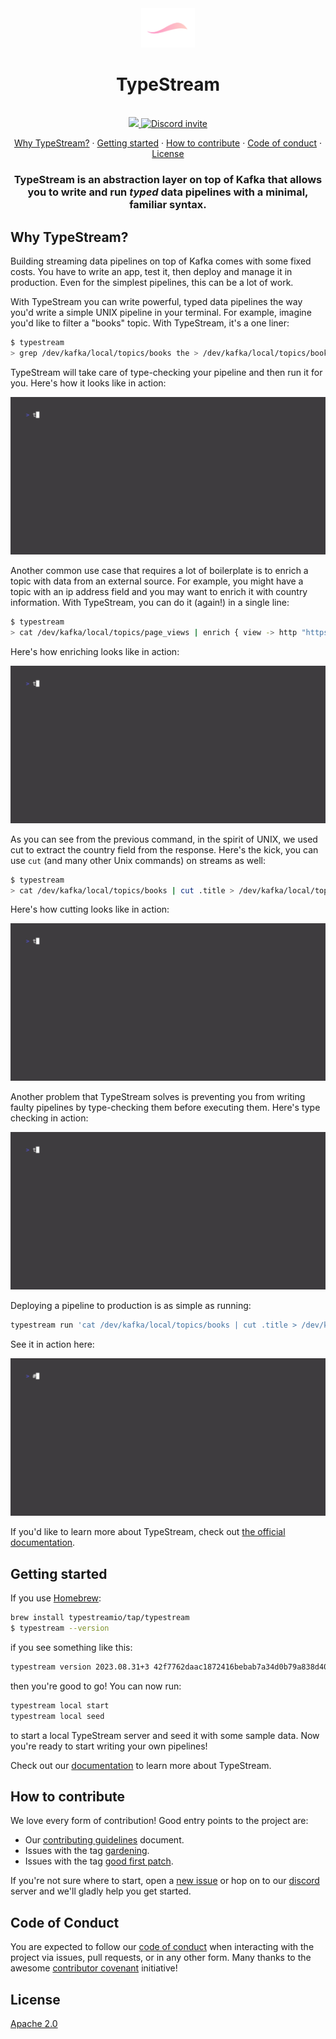 <div align="center">
    <img src="/assets/avatar-transparent.png?raw=true" width="86">
</div>

<h1 align="center">TypeStream</h1>

<br />

<div align="center">
    <a href="https://github.com/typestreamio/typestream/blob/main/LICENSE">
        <img src="https://img.shields.io/github/license/typestreamio/typestream" />
    </a>
    <a href="https://discord.gg/Ha9sJWXb">
        <img src="https://img.shields.io/badge/Chat-on%20Discord-blue" alt="Discord invite" />
    </a>
</div>

<p align="center">
    <a href="#why-typestream">Why TypeStream?</a>
    ·
    <a href="#getting-started">Getting started</a>
    ·
    <a href="#how-to-contribute">How to contribute</a>
    ·
    <a href="#code-of-conduct">Code of conduct</a>
    ·
    <a href="#license">License</a>
</p>

<h3 align="center">

TypeStream is an abstraction layer on top of Kafka that allows you to write
and run <i>typed</i> data pipelines with a minimal, familiar syntax.

</h3 >

## Why TypeStream?

Building streaming data pipelines on top of Kafka comes with some fixed costs.
You have to write an app, test it, then deploy and manage it in production. Even
for the simplest pipelines, this can be a lot of work.

With TypeStream you can write powerful, typed data pipelines the way you'd write
a simple UNIX pipeline in your terminal. For example, imagine you'd like to
filter a "books" topic. With TypeStream, it's a one liner:

```sh
$ typestream
> grep /dev/kafka/local/topics/books the > /dev/kafka/local/topics/books_with_the
```

TypeStream will take care of type-checking your pipeline and then run it for
you. Here's how it looks like in action:

![grepping with TypeStream](/assets/vhs/grep.gif?raw=true)

Another common use case that requires a lot of boilerplate is to enrich a topic
with data from an external source. For example, you might have a topic with an
ip address field and you may want to enrich it with country information. With
TypeStream, you can do it (again!) in a single line:

```sh
$ typestream
> cat /dev/kafka/local/topics/page_views | enrich { view -> http "https://api.country.is/#{$view.ip_address}" | cut .country } > /dev/kafka/local/topics/page_views_with_country
```

Here's how enriching looks like in action:

![enriching with TypeStream](/assets/vhs/enrich.gif?raw=true)

As you can see from the previous command, in the spirit of UNIX, we used cut to
extract the country field from the response. Here's the kick, you can use `cut`
(and many other Unix commands) on streams as well:

```sh
$ typestream
> cat /dev/kafka/local/topics/books | cut .title > /dev/kafka/local/topics/book_titles
```

Here's how cutting looks like in action:

![cutting with TypeStream](/assets/vhs/cut.gif?raw=true)

Another problem that TypeStream solves is preventing you from writing faulty
pipelines by type-checking them before executing them. Here's type checking in
action:

![type checking with TypeStream](/assets/vhs/type-checking.gif?raw=true)

Deploying a pipeline to production is as simple as running:

```sh
typestream run 'cat /dev/kafka/local/topics/books | cut .title > /dev/kafka/local/topics/book_titles'
```

See it in action here:

![running a pipeline with TypeStream](/assets/vhs/run.gif?raw=true)

If you'd like to learn more about TypeStream, check out [the official
documentation](https://docs.typestream.io/).

## Getting started

If you use [Homebrew](https://brew.sh/):

```sh
brew install typestreamio/tap/typestream
$ typestream --version
```

if you see something like this:

```sh
typestream version 2023.08.31+3 42f7762daac1872416bebab7a34d0b79a838d40a (2023-09-02 09:20:52)
```

then you're good to go! You can now run:

```sh
typestream local start
typestream local seed
```

to start a local TypeStream server and seed it with some sample data. Now you're
ready to start writing your own pipelines!

Check out our [documentation](https://docs.typestream.io/) to learn more about
TypeStream.

## How to contribute

We love every form of contribution! Good entry points to the project are:

- Our [contributing guidelines](/CONTRIBUTING.md) document.
- Issues with the tag
  [gardening](https://github.com/typestreamio/typestream/issues?q=is%3Aissue+is%3Aopen+label%3Agardening).
- Issues with the tag [good first
  patch](https://github.com/typestreamio/typestream/issues?q=is%3Aissue+is%3Aopen+label%3A%22good+first+patch%22).

If you're not sure where to start, open a [new
issue](https://github.com/typestreamio/typestream/issues/new) or hop on to our
[discord](https://discord.gg/Ha9sJWXb) server and we'll gladly help you get
started.

## Code of Conduct

You are expected to follow our [code of conduct](/CODE_OF_CONDUCT.md) when
interacting with the project via issues, pull requests, or in any other form.
Many thanks to the awesome [contributor
covenant](http://contributor-covenant.org/) initiative!

## License

[Apache 2.0](/LICENSE)
